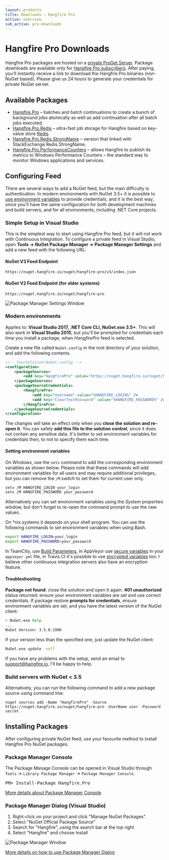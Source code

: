```yaml
---
layout: products
title: Downloads — Hangfire Pro
active: overview
sub_active: pro-downloads
---
```


<h1 class="page-header">Hangfire Pro Downloads</h1>

Hangfire Pro packages are hosted on a [private ProGet Server](https://nuget.hangfire.io). Package downloads are available only for [Hangfire Pro subscribers](https://www.hangfire.io/pricing/). After paying, you'll instantly receive a link to download the Hangfire Pro binaries (non-NuGet based). Please give us 24 hours to generate your credentials for private NuGet server.

Available Packages
-------------------

* [Hangfire.Pro](https://nuget.hangfire.io/feeds/hangfire-pro/Hangfire.Pro/) – batches and batch continuations to create a bunch of background jobs atomically as well as add continuation after all batch jobs executed.
* [Hangfire.Pro.Redis](https://nuget.hangfire.io/feeds/hangfire-pro/Hangfire.Pro.Redis/) – ultra-fast job storage for Hangfire based on key-value store [Redis](https://redis.io).
* [Hangfire.Pro.Redis.StrongName](https://nuget.hangfire.io/feeds/hangfire-pro/Hangfire.Pro.Redis.StrongName/) – version that linked with StackExchange.Redis.StrongName.
* [Hangfire.Pro.PerformanceCounters](https://nuget.hangfire.io/feeds/hangfire-pro/Hangfire.Pro.PerformanceCounters/) – allows Hangfire to publish its metrics to Windows Performance Counters – the standard way to monitor Windows applications and services.

Configuring Feed
-----------------

There are several ways to add a NuGet feed, but the main difficulty is authentication. In modern environments with NuGet 3.5+ it is possible to [use environment variables](https://docs.microsoft.com/en-us/nuget/schema/nuget-config-file) to provide credentials, and it is the best way, since you'll have the same configuration for both development machines and build servers, and for all environments, including .NET Core projects.

### Simple Setup in Visual Studio

This is the simplest way to start using Hangfire Pro feed, but it will not work with Continuous Integration. To configure a private feed in Visual Studio, open **Tools &rarr; NuGet Package Manager &rarr; Package Manager Settings** and add a new feed with the following URL:

#### NuGet V3 Feed Endpoint

    https://nuget.hangfire.io/nuget/hangfire-pro/v3/index.json

#### NuGet V2 Feed Endpoint (for older systems)

    https://nuget.hangfire.io/nuget/hangfire-pro

![Package Manager Settings Window](/img/pkg-source-pro.png)

### Modern environments

Applies to: **Visual Studio 2017, .NET Core CLI, NuGet.exe 3.5+**. This will also work in **Visual Studio 2015**, but you'll be prompted for credentials each time you install a package, when *HangfirePro* feed is selected.

Create a new file called `NuGet.config` in the root directory of your solution, and add the following contents.

```xml
<!-- YourSolution\NuGet.config -->
<configuration>
    <packageSources>
        <add key="HangfirePro" value="https://nuget.hangfire.io/nuget/hangfire-pro/v3/index.json" />
    </packageSources>
    <packageSourceCredentials>
        <HangfirePro>
            <add key="Username" value="%HANGFIRE_LOGIN%" />
            <add key="ClearTextPassword" value="%HANGFIRE_PASSWORD%" />
        </HangfirePro>
    </packageSourceCredentials>
</configuration>
```

The changes will take an effect only when you **close the solution and re-open it**. You can safely **add this file to the solution control**, since it does not contain any sensitive data. It's better to set environment variables for credentials then, to not to specify them each time.

#### Setting environment variables

On Windows, use the `setx` command to add the corresponding environment variables as shown below. Please note that these commands will add environment variables for all users and may require additional privileges, but you can remove the `/M` switch to set them for current user only. 

```bash
setx /M HANGFIRE_LOGIN your_login
setx /M HANGFIRE_PASSWORD your_password
```

Alternatively you can set environment variables using the *System properties* window, but don't forget to re-open the command prompt to use the new values.

On *nix systems it depends on your shell program. You can use the following commands to set environment variables when using Bash.

```bash
export HANGFIRE_LOGIN=your_login
export HANGFIRE_PASSWORD=your_password
```

In TeamCity, use [Build Parameters](https://confluence.jetbrains.com/display/TCD9/Predefined+Build+Parameters), in AppVeyor use [secure variables](https://www.appveyor.com/docs/build-configuration/#secure-variables) in your `appveyor.yml` file, in Travis CI it's possible to use [encrypted variables](https://docs.travis-ci.com/user/environment-variables/) too. I believe other continuous integration servers also have an encryption feature.

#### Troubleshooting

**Package not found**: close the solution and open it again. **401 unauthorized** status returned: ensure your environment variables are set and use correct credentials. If package restore **prompts for credentials**, ensure environment variables are set, and you have the latest version of the NuGet client:

```bash
> NuGet.exe help
...
NuGet Version: 3.5.0.1996
```

If your version less than the specified one, just update the NuGet client:

```bash
NuGet.exe update -self
```

If you have any problems with the setup, send an email to <a href="mailto:support@hangfire.io">support@hangfire.io</a>, I'll be happy to help.

### Build servers with NuGet < 3.5

Alternatively, you can run the following command to add a new package source using command line:

    nuget sources add -Name "HangfirePro" -Source https://nuget.hangfire.io/nuget/hangfire-pro -UserName user -Password secret

Installing Packages
--------------------

After configuring private NuGet feed, use your favourite method to install Hangfire Pro NuGet packages.

### Package Manager Console

The Package Manage Console can be opened in Visual Studio through `Tools` &rarr; `Library Package Manager` &rarr; `Package Manager Console`. 

<pre class="nuget-install">PM> Install-Package Hangfire.Pro</pre>

<a href="https://docs.microsoft.com/en-us/nuget/tools/package-manager-console" target="_blank">More details about Package Manager Console</a> <span class="glyphicon glyphicon-small glyphicon-new-window"></span>

### Package Manager Dialog (Visual Studio)

1. Right-click on your project and click "Manage NuGet Packages".
2. Select "NuGet Official Package Source"
3. Search for "Hangfire", using the search bar at the top right
4. Select "Hangfire" and choose Install

![Package Manager Window](/img/pkg-manager.png)

<a href="https://docs.microsoft.com/en-us/nuget/tools/package-manager-ui" target="_blank">More details on how to use Package Manager Dialog</a> <span class="glyphicon glyphicon-small glyphicon-new-window"></span>
